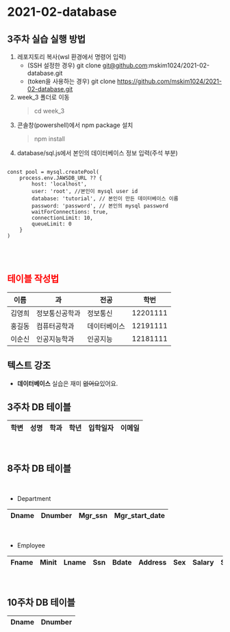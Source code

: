# 2021-02-database

## 3주차 실습 실행 방법
1. 레포지토리 복사(wsl 환경에서 명령어 입력)
    - (SSH 설정한 경우) git clone git@github.com:mskim1024/2021-02-database.git
    - (token을 사용하는 경우) git clone https://github.com/mskim1024/2021-02-database.git
2. week_3 폴더로 이동
    > cd week_3
3. 콘솔창(powershell)에서 npm package 설치
    >npm install
4. database/sql.js에서 본인의 데이터베이스 정보 입력(주석 부분)

<pre>
<code>
const pool = mysql.createPool(
    process.env.JAWSDB_URL ?? {
        host: 'localhost',
        user: 'root', //본인이 mysql user id
        database: 'tutorial', // 본인이 만든 데이터베이스 이름
        password: 'password', // 본인의 mysql password
        waitForConnections: true,
        connectionLimit: 10,
        queueLimit: 0
    }
)
</code>
</pre>

<br>

## <span style="color:red">테이블 작성법</span>

이름|과|전공|학번|
---|---|---|---|
김영희|정보통신공학과|정보통신|12201111|
홍길동|컴퓨터공학과|데이터베이스|12191111|
이순신|인공지능학과|인공지능|12181111|

## 텍스트 강조

- **데이터베이스** 실습은 재미 ~~없어요~~있어요.

## 3주차 DB 테이블

학변|성명|학과|학년|입학일자|이메일|
-|-|-|-|-|-|

<br>


## 8주차 DB 테이블
<br>

- Department

Dname|Dnumber|Mgr_ssn|Mgr_start_date|
-|-|-|-|
<br>

- Employee

Fname|Minit|Lname|Ssn|Bdate|Address|Sex|Salary|Super_ssn|Dno|
-|-|-|-|-|-|-|-|-|-|
<br>

## 10주차 DB 테이블
Dname|Dnumber|
-|-|
